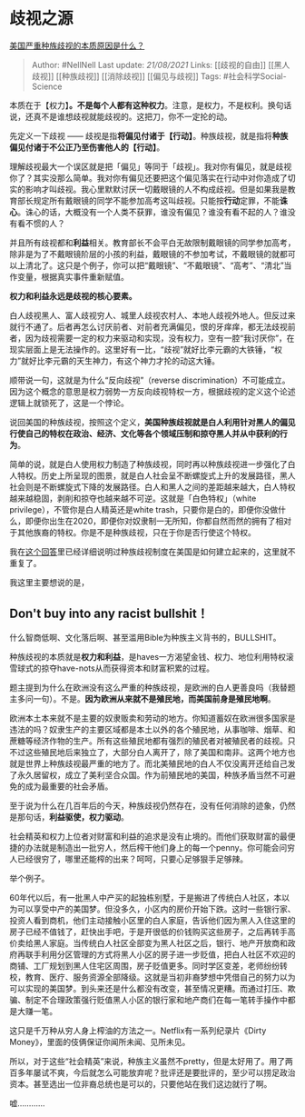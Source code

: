 # 歧视之源
[美国严重种族歧视的本质原因是什么？](https://www.zhihu.com/question/397865324/answer/1265543926)

> Author: #NellNell 
Last update: *21/08/2021* 
Links: [[歧视的自由]] [[黑人歧视]] [[种族歧视]] [[消除歧视]] [[偏见与歧视]]
Tags: #社会科学Social-Science  


  

本质在于【权力】**。**不是每个人都有这种**权力**。注意，是权力，不是权利。换句话说，还真不是谁想歧视就能歧视的。这把刀，你不一定抡的动。

先定义一下歧视 —— 歧视是指**将偏见付诸于【行动】**。种族歧视，就是指将**种族偏见付诸于不公正乃至伤害他人的【行动】**。

理解歧视最大一个误区就是把「偏见」等同于「歧视」。我对你有偏见，就是歧视你了？其实没那么简单。我对你有偏见还要把这个偏见落实在行动中对你造成了切实的影响才叫歧视。我心里默默讨厌一切戴眼镜的人不构成歧视。但是如果我是教育部长规定所有戴眼镜的同学不能参加高考这叫歧视。只能按**行动**定罪，不能**诛心**。诛心的话，大概没有一个人类不获罪，谁没有偏见？谁没有看不起的人？谁没有看不惯的人？

并且所有歧视都和**利益**相关。教育部长不会平白无故限制戴眼镜的同学参加高考，除非是为了不戴眼镜阶层的小孩的利益，戴眼镜的不参加考试，不戴眼镜的就都可以上清北了。这只是个例子，你可以把“戴眼镜”、“不戴眼镜”、“高考”、“清北”当作变量，根据真实事件重新赋值。

**权力和利益永远是歧视的核心要素。**

白人歧视黑人、富人歧视穷人、城里人歧视农村人、本地人歧视外地人。但反过来就行不通了。后者再怎么讨厌前者、对前者充满偏见，恨的牙痒痒，都无法歧视前者，因为歧视需要一定的权力来驱动和实现，没有权力，空有一腔“我讨厌你”，在现实层面上是无法操作的。这里好有一比，“歧视”就好比李元霸的大铁锤，“权力”就好比李元霸的天生神力，有这个神力才抡的动这大锤。

顺带说一句，这就是为什么“反向歧视”（reverse discrimination）不可能成立。因为这个概念的意思是权力弱势一方反向歧视特权一方，根据歧视的定义这个论述逻辑上就锁死了，这是一个悖论。

说回美国的种族歧视，按照这个定义，**美国种族歧视就是白人利用针对黑人的偏见行使自己的特权在政治、经济、文化等各个领域压制和掠夺黑人并从中获利的行为**。

简单的说，就是白人使用权力制造了种族歧视，同时再以种族歧视进一步强化了白人特权。历史上所呈现的图景，就是白人社会呈不断螺旋式上升的发展路径，黑人社会则是不断螺旋式下降的发展路径。白人和黑人之间的差距越来越大，白人特权越来越稳固，剥削和掠夺也越来越不可逆。这就是「白色特权」（white privilege），不管你是白人精英还是white trash，只要你是白的，即便你没做什么，即便你出生在2020，即便你对奴隶制一无所知，你都自然而然的拥有了相对于其他族裔的特权。你是不是种族歧视，只在于你是否行使这个特权。

我在[这个回答](https://www.zhihu.com/question/22698363/answer/615261939)里已经详细说明过种族歧视制度在美国是如何建立起来的，这里就不重复了。

我这里主要想说的是，

## Don't buy into any racist bullshit！

什么智商低啊、文化落后啊、甚至滥用Bible为种族主义背书的，BULLSHIT。

种族歧视的本质就是**权力和利益**，是haves一方渴望金钱、权力、地位利用特权滚雪球式的掠夺have-nots从而获得资本和财富积累的过程。

题主提到为什么在欧洲没有这么严重的种族歧视，是欧洲的白人更善良吗（我替题主多问一句）。不是。**因为欧洲从来就不是殖民地，而美国前身是殖民地啊**。

欧洲本土本来就不是主要的奴隶贩卖和劳动的地方。你知道蓄奴在欧洲很多国家是违法的吗？奴隶生产的主要区域都是本土以外的各个殖民地，从事咖啡、烟草、和蔗糖等经济作物的生产。所有这些殖民地都有强烈的殖民者对被殖民者的歧视。只不过这些殖民地后来独立了，大部分白人离开了，除了美国和南非。这两个地方也就是世界上种族歧视最严重的地方了。而北美殖民地的白人不仅没离开还给自己发了永久居留权，成立了美利坚合众国。作为前殖民地的美国，种族矛盾当然不可避免的成为最重要的社会矛盾。

至于说为什么在几百年后的今天，种族歧视仍然存在，没有任何消除的迹象，仍然是那句话，**利益驱使，权力驱动**。

社会精英和权力上位者对财富和利益的追求是没有止境的。而他们获取财富的最便捷的办法就是制造出一批穷人，然后榨干他们身上的每一个penny。你可能会问穷人已经很穷了，哪里还能榨的出来？呵呵，只要心足够狠手足够辣。

举个例子。

60年代以后，有一批黑人中产买的起独栋别墅，于是搬进了传统白人社区，本以为可以享受中产的美国梦。但没多久，小区内的房价开始下跌。这时一些银行家、投资人看到商机，他们主动接触小区里的白人家庭，告诉他们因为黑人入住这里的房子已经不值钱了，赶快出手吧，于是开很低的价钱购买这些房子，之后再转手高价卖给黑人家庭。当传统白人社区全部变为黑人社区之后，银行、地产开放商和政府再联手利用分区管理的方式将黑人小区的房子进一步贬值，把白人社区不欢迎的商铺、工厂规划到黑人住宅区周围，房子贬值更多。同时学区变差，老师纷纷转校，教育、医疗、服务资源全部降级。这就是当初非裔梦想中凭借自己的努力以为可以实现的美国梦。到头来还是什么都没有改变，甚至情况更糟。而通过打压、欺骗、制定不合理政策强行贬值黑人小区的银行家和地产商们在每一笔转手操作中都是大赚一笔。

这只是千万种从穷人身上榨油的方法之一。Netflix有一系列纪录片《Dirty Money》，里面的伎俩保证你闻所未闻、见所未见。

所以，对于这些“社会精英”来说，种族主义虽然不pretty，但是太好用了。用了两百多年屡试不爽，今后就怎么可能放弃呢？批评还是要批评的，至少可以捞足政治资本。甚至选出一位非裔总统也是可以的，只要他站在我们这边就行了啊。

嘘…………